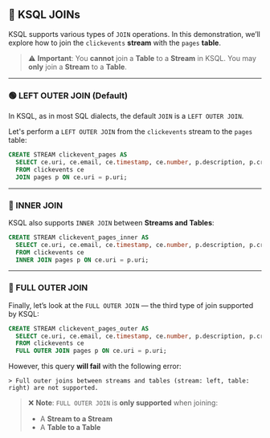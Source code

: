 ## 🔗 KSQL JOINs

KSQL supports various types of `JOIN` operations. In this demonstration, we’ll explore how to join the `clickevents` **stream** with the `pages` **table**.

> ⚠️ **Important**:
> You **cannot** join a **Table** to a **Stream** in KSQL.
> You may **only** join a **Stream** to a **Table**.

---

### 🟢 LEFT OUTER JOIN (Default)

In KSQL, as in most SQL dialects, the default `JOIN` is a `LEFT OUTER JOIN`.

Let's perform a `LEFT OUTER JOIN` from the `clickevents` stream to the `pages` table:

```sql
CREATE STREAM clickevent_pages AS
  SELECT ce.uri, ce.email, ce.timestamp, ce.number, p.description, p.created
  FROM clickevents ce
  JOIN pages p ON ce.uri = p.uri;
```

---

### 🔵 INNER JOIN

KSQL also supports `INNER JOIN` between **Streams and Tables**:

```sql
CREATE STREAM clickevent_pages_inner AS
  SELECT ce.uri, ce.email, ce.timestamp, ce.number, p.description, p.created
  FROM clickevents ce
  INNER JOIN pages p ON ce.uri = p.uri;
```

---

### 🔴 FULL OUTER JOIN

Finally, let’s look at the `FULL OUTER JOIN` — the third type of join supported by KSQL:

```sql
CREATE STREAM clickevent_pages_outer AS
  SELECT ce.uri, ce.email, ce.timestamp, ce.number, p.description, p.created
  FROM clickevents ce
  FULL OUTER JOIN pages p ON ce.uri = p.uri;
```

However, this query **will fail** with the following error:

```
> Full outer joins between streams and tables (stream: left, table: right) are not supported.
```

> ❌ **Note**:
> `FULL OUTER JOIN` is **only supported** when joining:
>
> * A **Stream to a Stream**
> * A **Table to a Table**
